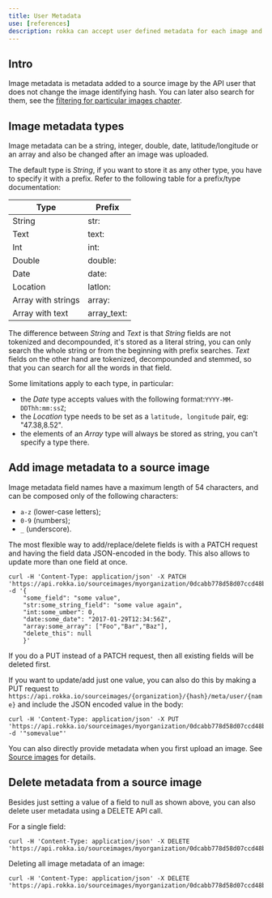 ```yaml
---
title: User Metadata
use: [references]
description: rokka can accept user defined metadata for each image and let's you search for them
---
```


## Intro

Image metadata is metadata added to a source image by the API user that does not change the image
identifying hash. You can later also search for them, see the [filtering for particular images chapter](./searching-images.html#filtering-for-particular-images).

## Image metadata types

Image metadata can be a string, integer, double, date, latitude/longitude or an array and also be
changed after an image was uploaded.

The default type is _String_, if you want to store it as any other type, you have to specify it with
a prefix.
Refer to the following table for a prefix/type documentation:

| Type               | Prefix  |
---------------------|----------
| String             | str:    |
| Text               | text:   |
| Int                | int:    |
| Double             | double: |
| Date               | date:   |
| Location           | latlon: |
| Array with strings | array:  |
| Array with text    | array_text:  |


The difference between _String_ and _Text_ is that _String_ fields are not tokenized and decompounded, it's stored
as a literal string, you can only search the whole string or from the beginning with prefix searches.
_Text_ fields on the other hand are tokenized, decompounded and stemmed, so that you can search for all the words in that field.

Some limitations apply to each type, in particular:
 
 - the _Date_ type accepts values with the following format:`YYYY-MM-DDThh:mm:ssZ`;
 - the _Location_ type needs to be set as a `latitude, longitude` pair, eg: "47.38,8.52".
 - the elements of an _Array_ type will always be stored as string, you can't specify a type there.

## Add image metadata to a source image

Image metadata field names have a maximum length of 54 characters, and can be composed only of the following
characters:

 - `a-z` (lower-case letters);
 - `0-9` (numbers);
 - `_` (underscore).

The most flexible way to add/replace/delete fields is with a PATCH request and having the field data
JSON-encoded in the body.
This also allows to update more than one field at once.

```language-bash
curl -H 'Content-Type: application/json' -X PATCH 'https://api.rokka.io/sourceimages/myorganization/0dcabb778d58d07ccd48b5ff291de05ba4374fb9/meta/user' -d '{
    "some_field": "some value",
    "str:some_string_field": "some value again",
    "int:some_umber": 0,
    "date:some_date": "2017-01-29T12:34:56Z",
    "array:some_array": ["Foo","Bar","Baz"],
    "delete_this": null
    }'
```

If you do a PUT instead of a PATCH request, then all existing fields will be deleted first.

If you want to update/add just one value, you can also do this by making a PUT request to
`https://api.rokka.io/sourceimages/{organization}/{hash}/meta/user/{name}` and include the 
JSON encoded value in the body:

```language-bash
curl -H 'Content-Type: application/json' -X PUT 'https://api.rokka.io/sourceimages/myorganization/0dcabb778d58d07ccd48b5ff291de05ba4374fb9/meta/user/somefield' -d '"somevalue"'
```

You can also directly provide metadata when you first upload an image. See [Source images](source-images.html) for details.

## Delete metadata from a source image

Besides just setting a value of a field to null as shown above, you can also delete user
metadata using a DELETE API call.

For a single field:

```language-bash
curl -H 'Content-Type: application/json' -X DELETE 'https://api.rokka.io/sourceimages/myorganization/0dcabb778d58d07ccd48b5ff291de05ba4374fb9/meta/user/somefield'
```

Deleting all image metadata of an image:

```language-bash
curl -H 'Content-Type: application/json' -X DELETE 'https://api.rokka.io/sourceimages/myorganization/0dcabb778d58d07ccd48b5ff291de05ba4374fb9/meta/user'
```
